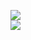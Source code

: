 [![](https://img.shields.io/badge/Made%20With-Github%20Spray-lightgrey.svg?style=for-the-badge&logo=github)](https://github.com/Annihil/github-spray#2114)  
[![](https://i.imgur.com/2DrTn0Z.gif)](https://github.com/Annihil/github-spray)
